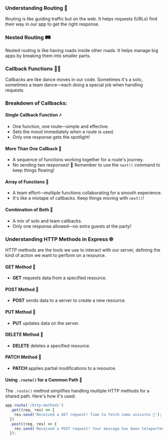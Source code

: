 
### Understanding Routing 🚦

Routing is like guiding traffic but on the web. It helps requests (URLs) find their way in our app to get the right response.

### Nested Routing 🛤️

Nested routing is like having roads inside other roads. It helps manage big apps by breaking them into smaller parts.

### Callback Functions 💃🎵

Callbacks are like dance moves in our code. Sometimes it's a solo, sometimes a team dance—each doing a special job when handling requests.

### Breakdown of Callbacks:

#### Single Callback Function 🎶
- One function, one route—simple and effective.
- Sets the mood immediately when a route is used.
- Only one response gets the spotlight!

#### More Than One Callback 🚀
- A sequence of functions working together for a route's journey.
- No sending two responses! 🚫 Remember to use the `next()` command to keep things flowing!

#### Array of Functions 🌟
- A team effort—multiple functions collaborating for a smooth experience.
- It's like a mixtape of callbacks. Keep things moving with `next()`!

#### Combination of Both 🎉
- A mix of solo and team callbacks.
- Only one response allowed—no extra guests at the party!

### Understanding HTTP Methods in Express 🌐

HTTP methods are the tools we use to interact with our server, defining the kind of action we want to perform on a resource.

#### GET Method 🚀
- **GET** requests data from a specified resource.

#### POST Method 📨
- **POST** sends data to a server to create a new resource.

#### PUT Method 🔁
- **PUT** updates data on the server.

#### DELETE Method 🚫
- **DELETE** deletes a specified resource.

#### PATCH Method 🌳
- **PATCH** applies partial modifications to a resource.
  


#### Using `.route()` for a Common Path 🌟

The `.route()` method simplifies handling multiple HTTP methods for a shared path. Here's how it's used:

```javascript
app.route('/http-methods')
  .get((req, res) => {
    res.send('Received a GET request! Time to fetch some unicorns 🦄');
  })
  .post((req, res) => {
    res.send('Received a POST request! Your message has been teleported 📨✨');
  });

